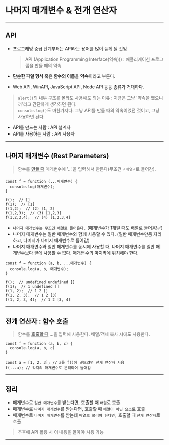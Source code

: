 # 나머지 매개변수 & 전개 연산자

---

## API

- 프로그래밍 중급 단계부터는 API라는 용어를 많이 듣게 될 것임

  > API (Application Programming Interface(약속))) : 애플리케이션 프로그램을 만들 때의 약속

- **단순한 파일 형식** 혹은 **함수의 이름**을 **약속**이라고 부른다.
- Web API, WinAPI, JavaScript API, Node API 등등 종류가 거대하다.

> `alert()`의 내부 구조를 몰라도 사용해도 되는 이유 : 지금은 그냥 '약속을 했으니까'라고 간단하게 생각하면 된다.  
> `console.log()`도 마찬가지다. 그냥 API를 만들 때의 약속이었던 것이고, 그냥 사용하면 된다.

- API를 만드는 사람 : API 설계자
- API를 사용하는 사람 : API 사용자

---

## 나머지 매개변수 (Rest Parameters)

> 함수를 **<u>만들 때</u>** 매개변수에 '...'을 입력해서 만든다(무조건 ⭐️`배열`⭐️로 들어감).

```JS
const f = function (...매개변수) {
  console.log(매개변수);
}

f();  // []
f(1);  // [1]
f(1,2);  // (2) [1, 2]
f(1,2,3);  // (3) [1,2,3]
f(1,2,3,4);  // (4) [1,2,3,4]
```

- `나머지 매개변수는 무조건 배열로 들어온다.` (매개변수가 1개일 때도 배열로 들어옴!✅)
- 나머지 매개변수는 일반 매개변수와 함께 사용할 수 있다. (일반 매개변수만큼 자리하고, 나머지가 나머지 매개변수로 들어감)
- 나머지 매개변수와 일반 매개변수를 동시에 사용할 때, 나머지 매개변수를 일반 매개변수보다 앞에 사용할 수 없다. 매개변수의 마지막에 위치해야 한다.

```JS
const f = function (a, b, ...매개변수) {
  console.log(a, b, 매개변수);
}

f();  // undefined undefined []
f(1);  // 1 undefined []
f(1, 2);  // 1 2 []
f(1, 2, 3);  // 1 2 [3]
f(1, 2, 3, 4);  // 1 2 [3, 4]
```

---

## 전개 연산자 : 함수 호출

> 함수롤 **<u>호출할 때</u>** ...을 입력해 사용한다.
> 배열/객체 복사 시에도 사용한다.

```JS
const f = function (a, b, c) {
  console.log(a, b, c)
}

const a = [1, 2, 3]; // a를 f()에 넣으려면 전개 연산자 사용
f(...a); // 각각의 매개변수로 분리되어 들어감
```

---

## 정리

- 매개변수로 `일반 매개변수`를 받는다면, 호출할 때 `배열`로 호출
- 매개변수로 `나머지 매개변수`를 받는다면, 호출할 때 `배열이 아닌 요소`로 호출
- 매개변수로 `나머지 매개변수`를 받는데 `배열로 불러야 한다면,` 호출할 때 `전개 연산자`로 호출

> 추후에 API 활용 시 이 내용을 알아야 사용 가능

---
